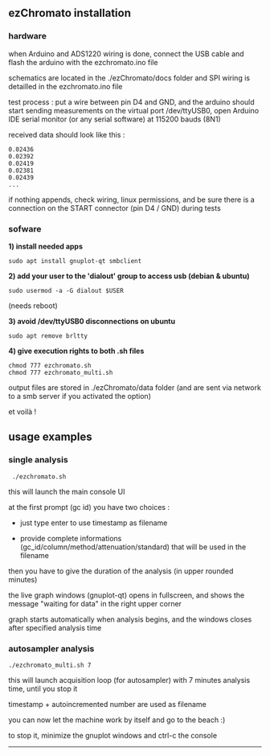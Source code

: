 ## ezChromato installation

### hardware

when Arduino and ADS1220 wiring is done, connect the USB cable and flash the arduino with the ezchromato.ino file

schematics are located in the ./ezChromato/docs folder and SPI wiring is detailled in the ezchromato.ino file

test process : put a wire between pin D4 and GND, and the arduino should start sending measurements on the virtual port /dev/ttyUSB0, open Arduino IDE serial monitor (or any serial software) at 115200 bauds (8N1)

received data should look like this :

```
0.02436
0.02392
0.02419
0.02381
0.02439
...
```

if nothing appends, check wiring, linux permissions, and be sure there is a connection on the START connector (pin D4 / GND) during tests

### sofware

**1) install needed apps**
```
sudo apt install gnuplot-qt smbclient
```
**2) add your user to the 'dialout' group to access usb (debian & ubuntu)**
```
sudo usermod -a -G dialout $USER
```
(needs reboot)

**3) avoid /dev/ttyUSB0 disconnections on ubuntu**
```
sudo apt remove brltty
```
**4) give execution rights to both .sh files**
```
chmod 777 ezchromato.sh
chmod 777 ezchromato_multi.sh
```

output files are stored in ./ezChromato/data folder (and are sent via network to a smb server if you activated the option)

et voilà !

## usage examples

### single analysis

```
 ./ezchromato.sh
 ```
this will launch the main console UI

at the first prompt (gc id) you have two choices :

- just type enter to use timestamp as filename

- provide complete informations (gc_id/column/method/attenuation/standard) that will be used in the filename

then you have to give the duration of the analysis (in upper rounded minutes)

the live graph windows (gnuplot-qt) opens in fullscreen, and shows the message "waiting for data" in the right upper corner

graph starts automatically when analysis begins, and the windows closes after specified analysis time

### autosampler analysis

```
./ezchromato_multi.sh 7
```
this will launch acquisition loop (for autosampler) with 7 minutes analysis time, until you stop it

timestamp + autoincremented number are used as filename

you can now let the machine work by itself and go to the beach :)

to stop it, minimize the gnuplot windows and ctrl-c the console

---

